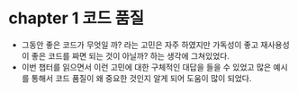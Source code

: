 # chapter 1 코드 품질

- 그동안 좋은 코드가 무엇일 까? 라는 고민은 자주 하였지만 가독성이 좋고 재사용성이 좋은 코드를 짜면 되는 것이 아닐까? 하는 생각에 그쳐있었다.
- 이번 챕터를 읽으면서 이런 고민에 대한 구체적인 대답을 들을 수 있었고 많은 예시를 통해서 코드 품질이 왜 중요한 것인지 알게 되어 도움이 많이 되었다.
